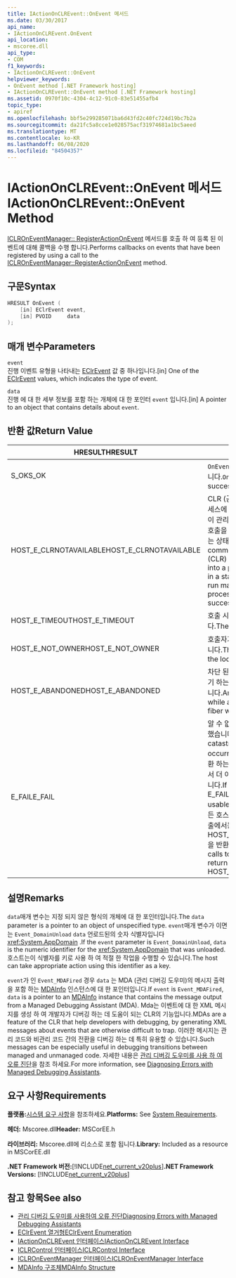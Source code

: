 ```yaml
---
title: IActionOnCLREvent::OnEvent 메서드
ms.date: 03/30/2017
api_name:
- IActionOnCLREvent.OnEvent
api_location:
- mscoree.dll
api_type:
- COM
f1_keywords:
- IActionOnCLREvent::OnEvent
helpviewer_keywords:
- OnEvent method [.NET Framework hosting]
- IActionOnCLREvent::OnEvent method [.NET Framework hosting]
ms.assetid: 0970f10c-4304-4c12-91c0-83e51455afb4
topic_type:
- apiref
ms.openlocfilehash: bbf5e299285071ba6d43fd2c40fc724d19bc7b2a
ms.sourcegitcommit: da21fc5a8cce1e028575acf31974681a1bc5aeed
ms.translationtype: MT
ms.contentlocale: ko-KR
ms.lasthandoff: 06/08/2020
ms.locfileid: "84504357"
---
```

# <a name="iactiononclreventonevent-method"></a><span data-ttu-id="dbea3-102">IActionOnCLREvent::OnEvent 메서드</span><span class="sxs-lookup"><span data-stu-id="dbea3-102">IActionOnCLREvent::OnEvent Method</span></span>
<span data-ttu-id="dbea3-103">[ICLROnEventManager:: RegisterActionOnEvent](iclroneventmanager-registeractiononevent-method.md) 메서드를 호출 하 여 등록 된 이벤트에 대해 콜백을 수행 합니다.</span><span class="sxs-lookup"><span data-stu-id="dbea3-103">Performs callbacks on events that have been registered by using a call to the [ICLROnEventManager::RegisterActionOnEvent](iclroneventmanager-registeractiononevent-method.md) method.</span></span>  
  
## <a name="syntax"></a><span data-ttu-id="dbea3-104">구문</span><span class="sxs-lookup"><span data-stu-id="dbea3-104">Syntax</span></span>  
  
```cpp  
HRESULT OnEvent (  
    [in] EClrEvent event,  
    [in] PVOID     data  
);  
```  
  
## <a name="parameters"></a><span data-ttu-id="dbea3-105">매개 변수</span><span class="sxs-lookup"><span data-stu-id="dbea3-105">Parameters</span></span>  
 `event`  
 <span data-ttu-id="dbea3-106">진행 이벤트 유형을 나타내는 [EClrEvent](eclrevent-enumeration.md) 값 중 하나입니다.</span><span class="sxs-lookup"><span data-stu-id="dbea3-106">[in] One of the [EClrEvent](eclrevent-enumeration.md) values, which indicates the type of event.</span></span>  
  
 `data`  
 <span data-ttu-id="dbea3-107">진행 에 대 한 세부 정보를 포함 하는 개체에 대 한 포인터 `event` 입니다.</span><span class="sxs-lookup"><span data-stu-id="dbea3-107">[in] A pointer to an object that contains details about `event`.</span></span>  
  
## <a name="return-value"></a><span data-ttu-id="dbea3-108">반환 값</span><span class="sxs-lookup"><span data-stu-id="dbea3-108">Return Value</span></span>  
  
|<span data-ttu-id="dbea3-109">HRESULT</span><span class="sxs-lookup"><span data-stu-id="dbea3-109">HRESULT</span></span>|<span data-ttu-id="dbea3-110">설명</span><span class="sxs-lookup"><span data-stu-id="dbea3-110">Description</span></span>|  
|-------------|-----------------|  
|<span data-ttu-id="dbea3-111">S_OK</span><span class="sxs-lookup"><span data-stu-id="dbea3-111">S_OK</span></span>|<span data-ttu-id="dbea3-112">`OnEvent`성공적으로 반환 되었습니다.</span><span class="sxs-lookup"><span data-stu-id="dbea3-112">`OnEvent` returned successfully.</span></span>|  
|<span data-ttu-id="dbea3-113">HOST_E_CLRNOTAVAILABLE</span><span class="sxs-lookup"><span data-stu-id="dbea3-113">HOST_E_CLRNOTAVAILABLE</span></span>|<span data-ttu-id="dbea3-114">CLR (공용 언어 런타임)이 프로세스에 로드 되지 않았거나 CLR이 관리 코드를 실행할 수 없거나 호출을 성공적으로 처리할 수 없는 상태에 있습니다.</span><span class="sxs-lookup"><span data-stu-id="dbea3-114">The common language runtime (CLR) has not been loaded into a process, or the CLR is in a state in which it cannot run managed code or process the call successfully.</span></span>|  
|<span data-ttu-id="dbea3-115">HOST_E_TIMEOUT</span><span class="sxs-lookup"><span data-stu-id="dbea3-115">HOST_E_TIMEOUT</span></span>|<span data-ttu-id="dbea3-116">호출 시간이 초과 되었습니다.</span><span class="sxs-lookup"><span data-stu-id="dbea3-116">The call timed out.</span></span>|  
|<span data-ttu-id="dbea3-117">HOST_E_NOT_OWNER</span><span class="sxs-lookup"><span data-stu-id="dbea3-117">HOST_E_NOT_OWNER</span></span>|<span data-ttu-id="dbea3-118">호출자가 잠금을 소유 하지 않습니다.</span><span class="sxs-lookup"><span data-stu-id="dbea3-118">The caller does not own the lock.</span></span>|  
|<span data-ttu-id="dbea3-119">HOST_E_ABANDONED</span><span class="sxs-lookup"><span data-stu-id="dbea3-119">HOST_E_ABANDONED</span></span>|<span data-ttu-id="dbea3-120">차단 된 스레드나 파이버에서 대기 하는 동안 이벤트를 취소 했습니다.</span><span class="sxs-lookup"><span data-stu-id="dbea3-120">An event was cancelled while a blocked thread or fiber was waiting on it.</span></span>|  
|<span data-ttu-id="dbea3-121">E_FAIL</span><span class="sxs-lookup"><span data-stu-id="dbea3-121">E_FAIL</span></span>|<span data-ttu-id="dbea3-122">알 수 없는 치명적인 오류가 발생 했습니다.</span><span class="sxs-lookup"><span data-stu-id="dbea3-122">An unknown catastrophic failure occurred.</span></span> <span data-ttu-id="dbea3-123">메서드가 E_FAIL 반환 하는 경우 해당 프로세스 내에서 더 이상 CLR을 사용할 수 없습니다.</span><span class="sxs-lookup"><span data-stu-id="dbea3-123">If a method returns E_FAIL, the CLR is no longer usable within the process.</span></span> <span data-ttu-id="dbea3-124">모든 호스팅 메서드에 대 한 후속 호출에서는 HOST_E_CLRNOTAVAILABLE을 반환 합니다.</span><span class="sxs-lookup"><span data-stu-id="dbea3-124">Subsequent calls to any hosting method return HOST_E_CLRNOTAVAILABLE.</span></span>|  
  
## <a name="remarks"></a><span data-ttu-id="dbea3-125">설명</span><span class="sxs-lookup"><span data-stu-id="dbea3-125">Remarks</span></span>  
 <span data-ttu-id="dbea3-126">`data`매개 변수는 지정 되지 않은 형식의 개체에 대 한 포인터입니다.</span><span class="sxs-lookup"><span data-stu-id="dbea3-126">The `data` parameter is a pointer to an object of unspecified type.</span></span> <span data-ttu-id="dbea3-127">`event`매개 변수가 이면는 `Event_DomainUnload` `data` 언로드된의 숫자 식별자입니다 <xref:System.AppDomain> .</span><span class="sxs-lookup"><span data-stu-id="dbea3-127">If the `event` parameter is `Event_DomainUnload`, `data` is the numeric identifier for the <xref:System.AppDomain> that was unloaded.</span></span> <span data-ttu-id="dbea3-128">호스트는이 식별자를 키로 사용 하 여 적절 한 작업을 수행할 수 있습니다.</span><span class="sxs-lookup"><span data-stu-id="dbea3-128">The host can take appropriate action using this identifier as a key.</span></span>  
  
 <span data-ttu-id="dbea3-129">`event`가 인 `Event_MDAFired` 경우 `data` 는 MDA (관리 디버깅 도우미)의 메시지 출력을 포함 하는 [MDAInfo](mdainfo-structure.md) 인스턴스에 대 한 포인터입니다.</span><span class="sxs-lookup"><span data-stu-id="dbea3-129">If `event` is `Event_MDAFired`, `data` is a pointer to an [MDAInfo](mdainfo-structure.md) instance that contains the message output from a Managed Debugging Assistant (MDA).</span></span> <span data-ttu-id="dbea3-130">Mda는 이벤트에 대 한 XML 메시지를 생성 하 여 개발자가 디버깅 하는 데 도움이 되는 CLR의 기능입니다.</span><span class="sxs-lookup"><span data-stu-id="dbea3-130">MDAs are a feature of the CLR that help developers with debugging, by generating XML messages about events that are otherwise difficult to trap.</span></span> <span data-ttu-id="dbea3-131">이러한 메시지는 관리 코드와 비관리 코드 간의 전환을 디버깅 하는 데 특히 유용할 수 있습니다.</span><span class="sxs-lookup"><span data-stu-id="dbea3-131">Such messages can be especially useful in debugging transitions between managed and unmanaged code.</span></span> <span data-ttu-id="dbea3-132">자세한 내용은 [관리 디버깅 도우미를 사용 하 여 오류 진단](../../debug-trace-profile/diagnosing-errors-with-managed-debugging-assistants.md)을 참조 하세요.</span><span class="sxs-lookup"><span data-stu-id="dbea3-132">For more information, see [Diagnosing Errors with Managed Debugging Assistants](../../debug-trace-profile/diagnosing-errors-with-managed-debugging-assistants.md).</span></span>  
  
## <a name="requirements"></a><span data-ttu-id="dbea3-133">요구 사항</span><span class="sxs-lookup"><span data-stu-id="dbea3-133">Requirements</span></span>  
 <span data-ttu-id="dbea3-134">**플랫폼:**[시스템 요구 사항](../../get-started/system-requirements.md)을 참조하세요.</span><span class="sxs-lookup"><span data-stu-id="dbea3-134">**Platforms:** See [System Requirements](../../get-started/system-requirements.md).</span></span>  
  
 <span data-ttu-id="dbea3-135">**헤더:** Mscoree.dll</span><span class="sxs-lookup"><span data-stu-id="dbea3-135">**Header:** MSCorEE.h</span></span>  
  
 <span data-ttu-id="dbea3-136">**라이브러리:** Mscoree.dll에 리소스로 포함 됩니다.</span><span class="sxs-lookup"><span data-stu-id="dbea3-136">**Library:** Included as a resource in MSCorEE.dll</span></span>  
  
 <span data-ttu-id="dbea3-137">**.NET Framework 버전:**[!INCLUDE[net_current_v20plus](../../../../includes/net-current-v20plus-md.md)]</span><span class="sxs-lookup"><span data-stu-id="dbea3-137">**.NET Framework Versions:** [!INCLUDE[net_current_v20plus](../../../../includes/net-current-v20plus-md.md)]</span></span>  
  
## <a name="see-also"></a><span data-ttu-id="dbea3-138">참고 항목</span><span class="sxs-lookup"><span data-stu-id="dbea3-138">See also</span></span>

- [<span data-ttu-id="dbea3-139">관리 디버깅 도우미를 사용하여 오류 진단</span><span class="sxs-lookup"><span data-stu-id="dbea3-139">Diagnosing Errors with Managed Debugging Assistants</span></span>](../../debug-trace-profile/diagnosing-errors-with-managed-debugging-assistants.md)
- [<span data-ttu-id="dbea3-140">EClrEvent 열거형</span><span class="sxs-lookup"><span data-stu-id="dbea3-140">EClrEvent Enumeration</span></span>](eclrevent-enumeration.md)
- [<span data-ttu-id="dbea3-141">IActionOnCLREvent 인터페이스</span><span class="sxs-lookup"><span data-stu-id="dbea3-141">IActionOnCLREvent Interface</span></span>](iactiononclrevent-interface.md)
- [<span data-ttu-id="dbea3-142">ICLRControl 인터페이스</span><span class="sxs-lookup"><span data-stu-id="dbea3-142">ICLRControl Interface</span></span>](iclrcontrol-interface.md)
- [<span data-ttu-id="dbea3-143">ICLROnEventManager 인터페이스</span><span class="sxs-lookup"><span data-stu-id="dbea3-143">ICLROnEventManager Interface</span></span>](iclroneventmanager-interface.md)
- [<span data-ttu-id="dbea3-144">MDAInfo 구조체</span><span class="sxs-lookup"><span data-stu-id="dbea3-144">MDAInfo Structure</span></span>](mdainfo-structure.md)
